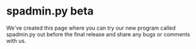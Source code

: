 # spadmin.py beta

We've created this page where you can try our new program called spadmin.py out before the final release and share any bugs or comments with us.
